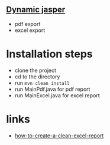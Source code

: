 ## [Dynamic jasper][1]

+ pdf export
+ excel export

# Installation steps
+ clone the project
+ cd to the directory
+ run ``mvn clean install``
+ run MainPdf.java for pdf report
+ run MainExcel.java for excel report

# links
+ [how-to-create-a-clean-excel-report][2]

[1]: http://dynamicjasper.com
[2]: http://dynamicjasper.com/2010/10/06/how-to-create-a-clean-excel-report/